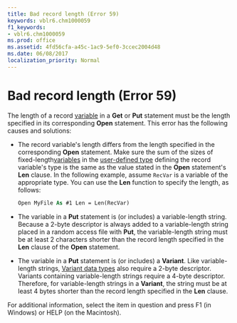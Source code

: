 ```yaml
---
title: Bad record length (Error 59)
keywords: vblr6.chm1000059
f1_keywords:
- vblr6.chm1000059
ms.prod: office
ms.assetid: 4fd56cfa-a45c-1ac9-5ef0-3ccec2004d48
ms.date: 06/08/2017
localization_priority: Normal
---
```



# Bad record length (Error 59)

The length of a record [variable](../../Glossary/vbe-glossary.md#variable) in a **Get** or **Put** statement must be the length specified in its corresponding **Open** statement. This error has the following causes and solutions:



- The record variable's length differs from the length specified in the corresponding  **Open** statement. Make sure the sum of the sizes of fixed-length[variables](../../Glossary/vbe-glossary.md#variable) in the [user-defined type](../../Glossary/vbe-glossary.md#user-defined-type) defining the record variable's type is the same as the value stated in the **Open** statement's **Len** clause. In the following example, assume `RecVar` is a variable of the appropriate type. You can use the **Len** function to specify the length, as follows:
    
  ```vb
  Open MyFile As #1 Len = Len(RecVar) 

  ```


    
    
- The variable in a  **Put** statement is (or includes) a variable-length string. Because a 2-byte descriptor is always added to a variable-length string placed in a random access file with **Put**, the variable-length string must be at least 2 characters shorter than the record length specified in the **Len** clause of the **Open** statement.
    
- The variable in a  **Put** statement is (or includes) a **Variant**. Like variable-length strings, [Variant data types](../../Glossary/vbe-glossary.md#variant-data-type) also require a 2-byte descriptor. Variants containing variable-length strings require a 4-byte descriptor. Therefore, for variable-length strings in a **Variant**, the string must be at least 4 bytes shorter than the record length specified in the **Len** clause.
    

For additional information, select the item in question and press F1 (in Windows) or HELP (on the Macintosh).

